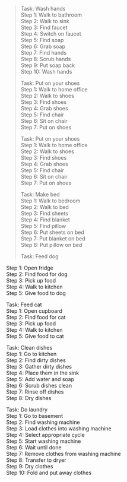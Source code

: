 > Task: Wash hands  
> Step 1: Walk to bathroom  
> Step 2: Walk to sink  
> Step 3: Find faucet  
> Step 4: Switch on faucet  
> Step 5: Find soap  
> Step 6: Grab soap  
> Step 7: Find hands  
> Step 8: Scrub hands  
> Step 9: Put soap back  
> Step 10: Wash hands  
>   
>   
> Task: Put on your shoes  
> Step 1: Walk to home office  
> Step 2: Walk to shoes  
> Step 3: Find shoes  
> Step 4: Grab shoes  
> Step 5: Find chair  
> Step 6: Sit on chair  
> Step 7: Put on shoes  
>   
> Task: Put on your shoes  
> Step 1: Walk to home office  
> Step 2: Walk to shoes  
> Step 3: Find shoes  
> Step 4: Grab shoes  
> Step 5: Find chair  
> Step 6: Sit on chair  
> Step 7: Put on shoes  
>   
> Task: Make bed  
> Step 1: Walk to bedroom  
> Step 2: Walk to bed  
> Step 3: Find sheets  
> Step 4: Find blanket  
> Step 5: Find pillow  
> Step 6: Put sheets on bed  
> Step 7: Put blanket on bed  
> Step 8: Put pillow on bed  
>   
> Task: Feed dog  
>  
Step 1: Open fridge    
Step 2: Find food for dog    
Step 3: Pick up food    
Step 4: Walk to kitchen    
Step 5: Give food to dog    
    
Task: Feed cat    
Step 1: Open cupboard    
Step 2: Find food for cat    
Step 3: Pick up food    
Step 4: Walk to kitchen    
Step 5: Give food to cat    
    
Task: Clean dishes    
Step 1: Go to kitchen    
Step 2: Find dirty dishes    
Step 3: Gather dirty dishes    
Step 4: Place them in the sink    
Step 5: Add water and soap    
Step 6: Scrub dishes clean    
Step 7: Rinse off dishes    
Step 8: Dry dishes    
    
Task: Do laundry    
Step 1: Go to basement    
Step 2: Find washing machine    
Step 3: Load clothes into washing machine    
Step 4: Select appropriate cycle    
Step 5: Start washing machine    
Step 6: Wait until done    
Step 7: Remove clothes from washing machine    
Step 8: Transfer to dryer    
Step 9: Dry clothes    
Step 10: Fold and put away clothes    